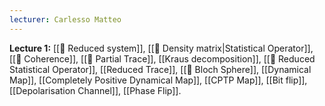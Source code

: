 ```yaml
---
lecturer: Carlesso Matteo
---
```



**Lecture 1:** [[📘 Reduced system]], [[📘 Density matrix|Statistical Operator]], [[📘 Coherence]], [[📘 Partial Trace]], [[Kraus decomposition]], [[📘 Reduced Statistical Operator]], [[Reduced Trace]], [[📘 Bloch Sphere]], [[Dynamical Map]], [[Completely Positive Dynamical Map]], [[CPTP Map]], [[Bit flip]], [[Depolarisation Channel]], [[Phase Flip]].